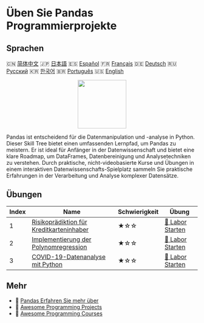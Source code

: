 # Üben Sie Pandas Programmierprojekte

## Sprachen

🇨🇳 [简体中文](README_zh.md) 🇯🇵 [日本語](README_ja.md) 🇪🇸 [Español](README_es.md) 🇫🇷 [Français](README_fr.md) 🇩🇪 [Deutsch](README_de.md) 🇷🇺 [Русский](README_ru.md) 🇰🇷 [한국어](README_ko.md) 🇧🇷 [Português](README_pt.md) 🇺🇸 [English](README.md) 

<div align="center">
<img width="128px" src="https://file.labex.io/path/qhqKKAjZr3K5.png">
</div>

Pandas ist entscheidend für die Datenmanipulation und -analyse in Python. Dieser Skill Tree bietet einen umfassenden Lernpfad, um Pandas zu meistern. Er ist ideal für Anfänger in der Datenwissenschaft und bietet eine klare Roadmap, um DataFrames, Datenbereinigung und Analysetechniken zu verstehen. Durch praktische, nicht-videobasierte Kurse und Übungen in einem interaktiven Datenwissenschafts-Spielplatz sammeln Sie praktische Erfahrungen in der Verarbeitung und Analyse komplexer Datensätze.

## Übungen

|   Index | Name                                                                                                                              | Schwierigkeit   | Übung                                                                                                        |
|---------|-----------------------------------------------------------------------------------------------------------------------------------|-----------------|--------------------------------------------------------------------------------------------------------------|
|       1 | [Risikoprädiktion für Kreditkarteninhaber](https://labex.io/de/courses/project-credit-card-holder-risk-prediction)                | ★☆☆             | [🚀 Labor Starten](https://labex.io/de/courses/project-credit-card-holder-risk-prediction)                   |
|       2 | [Implementierung der Polynomregression](https://labex.io/de/courses/project-polynomial-regression-implementation-and-application) | ★☆☆             | [🚀 Labor Starten](https://labex.io/de/courses/project-polynomial-regression-implementation-and-application) |
|       3 | [COVID-19-Datenanalyse mit Python](https://labex.io/de/courses/project-covid-19-data-statistics)                                  | ★☆☆             | [🚀 Labor Starten](https://labex.io/de/courses/project-covid-19-data-statistics)                             |

## Mehr

- 🔗 [Pandas Erfahren Sie mehr über](https://labex.io/de/skilltrees/pandas)
- 🔗 [Awesome Programming Projects](https://github.com/labex-labs/awesome-programming-projects)
- 🔗 [Awesome Programming Courses](https://github.com/labex-labs/awesome-programming-courses)

